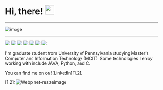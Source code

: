# Hi, there! <img src="https://raw.githubusercontent.com/MartinHeinz/MartinHeinz/master/wave.gif" width="30px">

_______________________________________________________________________________________________________________

![image](https://user-images.githubusercontent.com/64484253/130239188-c5a82635-10e2-4c4a-9c07-80cf12540fd2.png)

_______________________________________________________________________________________________________________
![](https://img.shields.io/badge/CODE-JAVA-informational?style=flat&logo=<LOGO_NAME>&logoColor=white&color=2bbc8a) ![](https://img.shields.io/badge/CODE-PYTHON-informational?style=flat&logo=<LOGO_NAME>&logoColor=white&color=2bbc8a) ![](https://img.shields.io/badge/CODE-C-informational?style=flat&logo=<LOGO_NAME>&logoColor=white&color=2bbc8a) ![](https://img.shields.io/badge/EDITOR-ECLIPSE-informational?style=flat&logo=<LOGO_NAME>&logoColor=white&color=ff9966) ![](https://img.shields.io/badge/EDITOR-SPYDER-informational?style=flat&logo=<LOGO_NAME>&logoColor=white&color=ff9966) ![](https://img.shields.io/badge/EDITOR-VISUALSTUDIOCODE-informational?style=flat&logo=<LOGO_NAME>&logoColor=white&color=ff9966) ![](https://img.shields.io/badge/TOOL-DOCKER-informational?style=flat&logo=<LOGO_NAME>&logoColor=white&color=bcd4e6)

I'm graduate student from University of Pennsylvania studying Master's Computer and Information Technology (MCIT). Some technologies I enjoy working with include JAVA, Python, and C.  

<!-- Actual text -->

You can find me on on [![LinkedIn][1.2]][1].

<!-- Icons -->

[1.2]: ![Webp net-resizeimage](https://user-images.githubusercontent.com/64484253/130242872-7d64958a-ea18-43e6-b50f-dc42251ffebb.png)

<!-- Links to your social media accounts -->

[1]: https://www.linkedin.com/in/cindytao/

